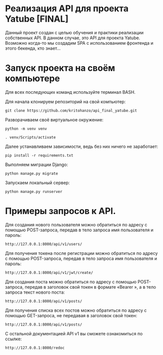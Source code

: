 # Реализация API для проекта Yatube [FINAL]
Данный проект создан с целью обучения и практики реализации собственных API.
В данном случае, это API для проекта Yatube.
Возможно когда-то мы создадим SPA с использованием фронтенда и этого бекенда, кто знает...

# Запуск проекта на своём компьютере
Для всех последующих команд используйте терминал BASH.

Для начала клонируем репозиторий на свой компьютер:
```
git clone https://github.com/kritohanzo/api_final_yatube.git
```
Разворачиваем своё виртуальное окружение:
```
python -m venv venv
```
```
. venv/Scripts/activate
```
Далее устанавливаем зависимости, ведь без них ничего не заработает:
```
pip install -r requirements.txt
```
Выполняем миграции Django:
```
python manage.py migrate
```
Запускаем локальный сервер:
```
python manage.py runserver
```

# Примеры запросов к API.
Для создания нового пользователя можно обратиться по адресу с помощью POST-запроса, передав в тело запроса имя пользователя и пароль:
```
http://127.0.0.1:8000/api/v1/users/
```
Для получения токена после регистрации можно обратиться по адресу с помощью POST-запроса, передав в тело запроса имя пользователя и пароль:
```
http://127.0.0.1:8000/api/v1/jwt/create/
```
Для создания поста можно обратиться по адресу с помощью POST-запроса, передав в заголовок свой токен в формате «Bearer <token>», а в тело запроса текст нового поста:
```
http://127.0.0.1:8000/api/v1/posts/
```
Для получения списка всех постов можно обратиться по адресу с помощью GET-запроса, не передавая в заголовок свой токен:
```
http://127.0.0.1:8000/api/v1/posts/
```
С остальной документацией API v1 вы сможете ознакомиться по ссылке:
```
http://127.0.0.1:8000/redoc
```
